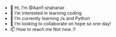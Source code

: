 - 👋 Hi, I’m @Aarif-shahariar
- 👀 I’m interested in learning coding.
- 🌱 I’m currently learning Js and Python 
- 💞️ I’m looking to collaborate on hope so one day!
- 📫 How to reach me Not now..!!

<!---
Aarif-shahariar/Aarif-shahariar is a ✨ special ✨ repository because its `README.md` (this file) appears on your GitHub profile.
You can click the Preview link to take a look at your changes.
--->
